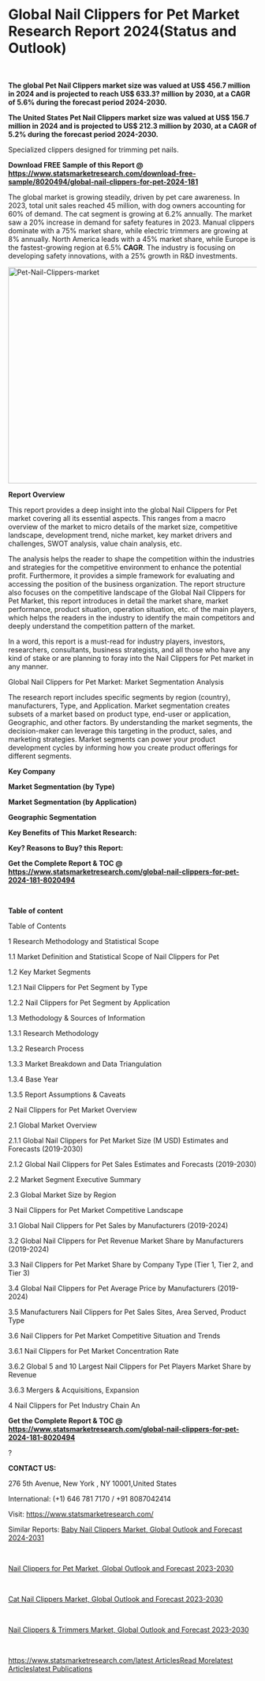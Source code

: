 <h1>Global Nail Clippers for Pet Market Research Report 2024(Status and Outlook)</h1><br/><p><strong>The global Pet Nail Clippers market size was valued at US$ 456.7 million in 2024 and is projected to reach US$ 633.3? million by 2030, at a <strong>CAGR</strong> of 5.6% during the forecast period 2024-2030.</strong></p>
 
 
 
 <p><strong>The United States Pet Nail Clippers market size was valued at US$ 156.7 million in 2024 and is projected to US$ 212.3 million by 2030, at a <strong>CAGR</strong> of 5.2% during the forecast period 2024-2030.</strong></p>
 
 
 
 <p>Specialized clippers designed for trimming pet nails.</p>
 
 
 
 <p><strong>Download FREE Sample of this Report @ <a href="https://www.statsmarketresearch.com/download-free-sample/8020494/global-nail-clippers-for-pet-2024-181">https://www.statsmarketresearch.com/download-free-sample/8020494/global-nail-clippers-for-pet-2024-181</a></strong></p>
 
 
 
 <p>The global market is growing steadily, driven by pet care awareness. In 2023, total unit sales reached 45 million, with dog owners accounting for 60% of demand. The cat segment is growing at 6.2% annually. The market saw a 20% increase in demand for safety features in 2023. Manual clippers dominate with a 75% market share, while electric trimmers are growing at 8% annually. North America leads with a 45% market share, while Europe is the fastest-growing region at 6.5% <strong>CAGR</strong>. The industry is focusing on developing safety innovations, with a 25% growth in R&D investments.</p>
 
 
 
 <p><img alt="Pet-Nail-Clippers-market" src="https://www.grandresearchstore.com/assets/report-images/Pet_Nail_Clippers_market.png" style="width: 730px; height: 438px;" /></p>
 
 
 
 <p><strong>Report Overview</strong></p>
 
 
 
 <p>This report provides a deep insight into the global Nail Clippers for Pet market covering all its essential aspects. This ranges from a macro overview of the market to micro details of the market size, competitive landscape, development trend, niche market, key market drivers and challenges, SWOT analysis, value chain analysis, etc.</p>
 
 
 
 <p>The analysis helps the reader to shape the competition within the industries and strategies for the competitive environment to enhance the potential profit. Furthermore, it provides a simple framework for evaluating and accessing the position of the business organization. The report structure also focuses on the competitive landscape of the Global Nail Clippers for Pet Market, this report introduces in detail the market share, market performance, product situation, operation situation, etc. of the main players, which helps the readers in the industry to identify the main competitors and deeply understand the competition pattern of the market.</p>
 
 
 
 <p>In a word, this report is a must-read for industry players, investors, researchers, consultants, business strategists, and all those who have any kind of stake or are planning to foray into the Nail Clippers for Pet market in any manner.</p>
 
 
 
 <p>Global Nail Clippers for Pet Market: Market Segmentation Analysis</p>
 
 
 
 <p>The research report includes specific segments by region (country), manufacturers, Type, and Application. Market segmentation creates subsets of a market based on product type, end-user or application, Geographic, and other factors. By understanding the market segments, the decision-maker can leverage this targeting in the product, sales, and marketing strategies. Market segments can power your product development cycles by informing how you create product offerings for different segments.</p>
 
 
 
 <p><strong>Key Company</strong></p>
 
 
 
 <p><strong>Market Segmentation (by Type)</strong></p>
 
 
 
 <p><strong>Market Segmentation (<strong>by Application</strong>)</strong></p>
 
 
 
 <p><strong>Geographic Segmentation</strong></p>
 
 
 
 <p><strong>Key Benefits of This Market Research:</strong></p>
 
 
 
 <p><strong>Key? <strong>Reasons to Buy</strong>? this Report:</strong></p>
 
 
 
 <div><b>Get the Complete Report & TOC @ <a href="https://www.statsmarketresearch.com/global-nail-clippers-for-pet-2024-181-8020494">https://www.statsmarketresearch.com/global-nail-clippers-for-pet-2024-181-8020494</a></b></div>
 
 
 
 <p><br />
 
 <b>Table of content</b></p>
 
 
 
 <p>Table of Contents<br />
 
 1 Research Methodology and Statistical Scope<br />
 
 1.1 Market Definition and Statistical Scope of Nail Clippers for Pet<br />
 
 1.2 Key Market Segments<br />
 
 1.2.1 Nail Clippers for Pet Segment by Type<br />
 
 1.2.2 Nail Clippers for Pet Segment by Application<br />
 
 1.3 Methodology & Sources of Information<br />
 
 1.3.1 Research Methodology<br />
 
 1.3.2 Research Process<br />
 
 1.3.3 Market Breakdown and Data Triangulation<br />
 
 1.3.4 Base Year<br />
 
 1.3.5 Report Assumptions & Caveats<br />
 
 2 Nail Clippers for Pet Market Overview<br />
 
 2.1 Global Market Overview<br />
 
 2.1.1 Global Nail Clippers for Pet Market Size (M USD) Estimates and Forecasts (2019-2030)<br />
 
 2.1.2 Global Nail Clippers for Pet Sales Estimates and Forecasts (2019-2030)<br />
 
 2.2 Market Segment Executive Summary<br />
 
 2.3 Global Market Size by Region<br />
 
 3 Nail Clippers for Pet Market Competitive Landscape<br />
 
 3.1 Global Nail Clippers for Pet Sales by Manufacturers (2019-2024)<br />
 
 3.2 Global Nail Clippers for Pet Revenue Market Share by Manufacturers (2019-2024)<br />
 
 3.3 Nail Clippers for Pet Market Share by Company Type (Tier 1, Tier 2, and Tier 3)<br />
 
 3.4 Global Nail Clippers for Pet Average Price by Manufacturers (2019-2024)<br />
 
 3.5 Manufacturers Nail Clippers for Pet Sales Sites, Area Served, Product Type<br />
 
 3.6 Nail Clippers for Pet Market Competitive Situation and Trends<br />
 
 3.6.1 Nail Clippers for Pet Market Concentration Rate<br />
 
 3.6.2 Global 5 and 10 Largest Nail Clippers for Pet Players Market Share by Revenue<br />
 
 3.6.3 Mergers & Acquisitions, Expansion<br />
 
 4 Nail Clippers for Pet Industry Chain An</p>
 
 
 
 <div><b>Get the Complete Report & TOC @ <a href="https://www.statsmarketresearch.com/global-nail-clippers-for-pet-2024-181-8020494">https://www.statsmarketresearch.com/global-nail-clippers-for-pet-2024-181-8020494</a></b></div>
 
 
 
 <p>? </p>
 
 
 
 <p><b>CONTACT US:</b><br />
 
 276 5th Avenue, New York , NY 10001,United States<br />
 
 International: (+1) 646 781 7170 / +91 8087042414<br />
 
 Visit: <a href="https://www.statsmarketresearch.com/">https://www.statsmarketresearch.com/</a><br />
 
 Similar Reports: <a href="https://www.statsmarketresearch.com/global-nail-clippers-for-pet-2024-181-8020494">Baby Nail Clippers Market, Global Outlook and Forecast 2024-2031</a><br />
 
 <br />
 
 <a href="https://www.statsmarketresearch.com/global-nail-clippers-for-pet-2024-181-8020494">Nail Clippers for Pet Market, Global Outlook and Forecast 2023-2030</a><br />
 
 <br />
 
 <a href="https://www.statsmarketresearch.com/global-nail-clippers-for-pet-2024-181-8020494">Cat Nail Clippers Market, Global Outlook and Forecast 2023-2030</a><br />
 
 <br />
 
 <a href="https://www.statsmarketresearch.com/global-nail-clippers-for-pet-2024-181-8020494">Nail Clippers & Trimmers Market, Global Outlook and Forecast 2023-2030</a><br />
 
 <br />
 
 <a href="https://gyeongbokgung.com">https://www.statsmarketresearch.com/</a><a href="https://hallyeomaritime.com">latest Articles</a><a href="https://jingwansa.com">Read More</a><a href="https://nguoiviet.jp/">latest Articles</a><a href="https://www.intelmarketresearch.com/">latest Publications</a></p>